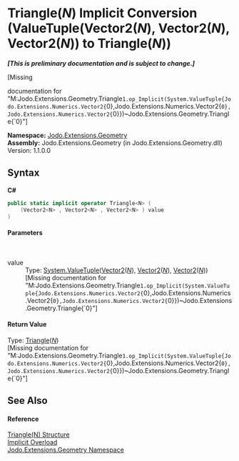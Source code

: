 # Triangle(*N*)&nbsp;Implicit Conversion (ValueTuple(Vector2(*N*), Vector2(*N*), Vector2(*N*)) to Triangle(*N*))
 _**\[This is preliminary documentation and is subject to change.\]**_

\[Missing <summary> documentation for "M:Jodo.Extensions.Geometry.Triangle`1.op_Implicit(System.ValueTuple{Jodo.Extensions.Numerics.Vector2{`0},Jodo.Extensions.Numerics.Vector2{`0},Jodo.Extensions.Numerics.Vector2{`0}})~Jodo.Extensions.Geometry.Triangle{`0}"\]

**Namespace:**&nbsp;<a href="N_Jodo_Extensions_Geometry">Jodo.Extensions.Geometry</a><br />**Assembly:**&nbsp;Jodo.Extensions.Geometry (in Jodo.Extensions.Geometry.dll) Version: 1.1.0.0

## Syntax

**C#**<br />
``` C#
public static implicit operator Triangle<N> (
	(Vector2<N> , Vector2<N> , Vector2<N> ) value
)
```


#### Parameters
&nbsp;<dl><dt>value</dt><dd>Type: <a href="https://docs.microsoft.com/dotnet/api/system.valuetuple-3" target="_blank" rel="noopener noreferrer">System.ValueTuple</a>(<a href="T_Jodo_Extensions_Numerics_Vector2_1">Vector2</a>(<a href="T_Jodo_Extensions_Geometry_Triangle_1">*N*</a>), <a href="T_Jodo_Extensions_Numerics_Vector2_1">Vector2</a>(<a href="T_Jodo_Extensions_Geometry_Triangle_1">*N*</a>), <a href="T_Jodo_Extensions_Numerics_Vector2_1">Vector2</a>(<a href="T_Jodo_Extensions_Geometry_Triangle_1">*N*</a>))<br />\[Missing <param name="value"/> documentation for "M:Jodo.Extensions.Geometry.Triangle`1.op_Implicit(System.ValueTuple{Jodo.Extensions.Numerics.Vector2{`0},Jodo.Extensions.Numerics.Vector2{`0},Jodo.Extensions.Numerics.Vector2{`0}})~Jodo.Extensions.Geometry.Triangle{`0}"\]</dd></dl>

#### Return Value
Type: <a href="T_Jodo_Extensions_Geometry_Triangle_1">Triangle</a>(<a href="T_Jodo_Extensions_Geometry_Triangle_1">*N*</a>)<br />\[Missing <returns> documentation for "M:Jodo.Extensions.Geometry.Triangle`1.op_Implicit(System.ValueTuple{Jodo.Extensions.Numerics.Vector2{`0},Jodo.Extensions.Numerics.Vector2{`0},Jodo.Extensions.Numerics.Vector2{`0}})~Jodo.Extensions.Geometry.Triangle{`0}"\]

## See Also


#### Reference
<a href="T_Jodo_Extensions_Geometry_Triangle_1">Triangle(N) Structure</a><br /><a href="Overload_Jodo_Extensions_Geometry_Triangle_1_op_Implicit">Implicit Overload</a><br /><a href="N_Jodo_Extensions_Geometry">Jodo.Extensions.Geometry Namespace</a><br />